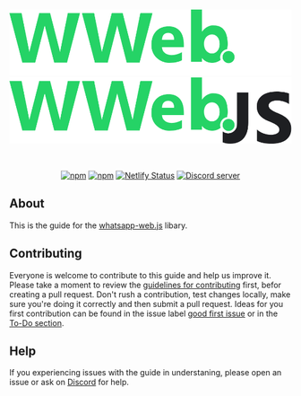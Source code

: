 <div align="center">
  <br>

  <a href="https://guide.wwebjs.dev/">

  ![WWebJS Guide](https://github.com/wwebjs/logos/blob/main/4_Full%20Logo%20Lockup_Small/small_banner_white.png?raw=true#gh-light-mode-only)
  ![WWebJS Guide](https://github.com/wwebjs/logos/blob/main/4_Full%20Logo%20Lockup_Small/small_banner_black.png?raw=true#gh-dark-mode-only)

  </a>

  <br>
  <p>
    <a href="https://www.npmjs.com/package/whatsapp-web.js"><img src="https://img.shields.io/npm/v/whatsapp-web.js"
        alt="npm" /></a>
    <a href="https://www.npmjs.com/package/vuepress"><img src="https://badgen.net/npm/v/vuepress/next" alt="npm"></a>
    <a href="https://app.netlify.com/sites/wwebjs/deploys"><img
        src="https://api.netlify.com/api/v1/badges/d626778e-5786-4a34-a07d-69eda65c2430/deploy-status"
        alt="Netlify Status" /></a>
    <a href="https://discord.gg/H7DqQs4"><img src="https://img.shields.io/discord/698610475432411196.svg?logo=discord"
        alt="Discord server" /></a>
  </p>
</div>

## About

This is the guide for the [whatsapp-web.js][wwebjs] libary.

## Contributing

Everyone is welcome to contribute to this guide and help us improve it. Please take a moment to review the [guidelines for contributing][contributing] first, befor creating a pull request. Don't rush a contribution, test changes locally, make sure you're doing it correctly and then submit a pull request. Ideas for you first contribution can be found in the issue label [good first issue][good-first-issue] or in the [To-Do section][todo].

## Help

If you experiencing issues with the guide in understaning, please open an issue or ask on [Discord][discord] for help.

[wwebjs]: https://github.com/pedroslopez/whatsapp-web.js
[contributing]: https://github.com/wwebjs/wwebjs.dev/tree/candy/.github/CONTRIBUTING.md
[good-first-issue]: https://github.com/wwebjs/wwebjs.dev/contribute
[todo]: https://github.com/wwebjs/wwebjs.dev/projects/1
[discord]: https://discord.gg/H7DqQs4
